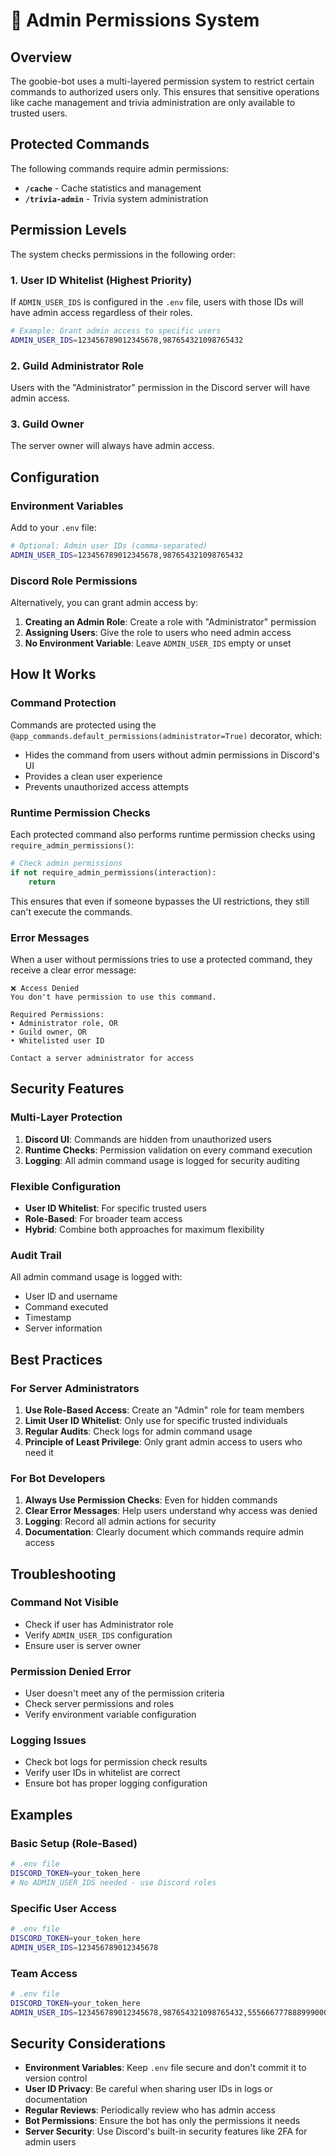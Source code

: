 # 🔐 Admin Permissions System

## Overview

The goobie-bot uses a multi-layered permission system to restrict certain commands to authorized users only. This ensures that sensitive operations like cache management and trivia administration are only available to trusted users.

## Protected Commands

The following commands require admin permissions:

- **`/cache`** - Cache statistics and management
- **`/trivia-admin`** - Trivia system administration

## Permission Levels

The system checks permissions in the following order:

### 1. User ID Whitelist (Highest Priority)

If `ADMIN_USER_IDS` is configured in the `.env` file, users with those IDs will have admin access regardless of their roles.

```bash
# Example: Grant admin access to specific users
ADMIN_USER_IDS=123456789012345678,987654321098765432
```

### 2. Guild Administrator Role

Users with the "Administrator" permission in the Discord server will have admin access.

### 3. Guild Owner

The server owner will always have admin access.

## Configuration

### Environment Variables

Add to your `.env` file:

```bash
# Optional: Admin user IDs (comma-separated)
ADMIN_USER_IDS=123456789012345678,987654321098765432
```

### Discord Role Permissions

Alternatively, you can grant admin access by:

1. **Creating an Admin Role**: Create a role with "Administrator" permission
2. **Assigning Users**: Give the role to users who need admin access
3. **No Environment Variable**: Leave `ADMIN_USER_IDS` empty or unset

## How It Works

### Command Protection

Commands are protected using the `@app_commands.default_permissions(administrator=True)` decorator, which:

- Hides the command from users without admin permissions in Discord's UI
- Provides a clean user experience
- Prevents unauthorized access attempts

### Runtime Permission Checks

Each protected command also performs runtime permission checks using `require_admin_permissions()`:

```python
# Check admin permissions
if not require_admin_permissions(interaction):
    return
```

This ensures that even if someone bypasses the UI restrictions, they still can't execute the commands.

### Error Messages

When a user without permissions tries to use a protected command, they receive a clear error message:

```
❌ Access Denied
You don't have permission to use this command.

Required Permissions:
• Administrator role, OR
• Guild owner, OR
• Whitelisted user ID

Contact a server administrator for access
```

## Security Features

### Multi-Layer Protection

1. **Discord UI**: Commands are hidden from unauthorized users
2. **Runtime Checks**: Permission validation on every command execution
3. **Logging**: All admin command usage is logged for security auditing

### Flexible Configuration

- **User ID Whitelist**: For specific trusted users
- **Role-Based**: For broader team access
- **Hybrid**: Combine both approaches for maximum flexibility

### Audit Trail

All admin command usage is logged with:

- User ID and username
- Command executed
- Timestamp
- Server information

## Best Practices

### For Server Administrators

1. **Use Role-Based Access**: Create an "Admin" role for team members
2. **Limit User ID Whitelist**: Only use for specific trusted individuals
3. **Regular Audits**: Check logs for admin command usage
4. **Principle of Least Privilege**: Only grant admin access to users who need it

### For Bot Developers

1. **Always Use Permission Checks**: Even for hidden commands
2. **Clear Error Messages**: Help users understand why access was denied
3. **Logging**: Record all admin actions for security
4. **Documentation**: Clearly document which commands require admin access

## Troubleshooting

### Command Not Visible

- Check if user has Administrator role
- Verify `ADMIN_USER_IDS` configuration
- Ensure user is server owner

### Permission Denied Error

- User doesn't meet any of the permission criteria
- Check server permissions and roles
- Verify environment variable configuration

### Logging Issues

- Check bot logs for permission check results
- Verify user IDs in whitelist are correct
- Ensure bot has proper logging configuration

## Examples

### Basic Setup (Role-Based)

```bash
# .env file
DISCORD_TOKEN=your_token_here
# No ADMIN_USER_IDS needed - use Discord roles
```

### Specific User Access

```bash
# .env file
DISCORD_TOKEN=your_token_here
ADMIN_USER_IDS=123456789012345678
```

### Team Access

```bash
# .env file
DISCORD_TOKEN=your_token_here
ADMIN_USER_IDS=123456789012345678,987654321098765432,555666777888999000
```

## Security Considerations

- **Environment Variables**: Keep `.env` file secure and don't commit it to version control
- **User ID Privacy**: Be careful when sharing user IDs in logs or documentation
- **Regular Reviews**: Periodically review who has admin access
- **Bot Permissions**: Ensure the bot has only the permissions it needs
- **Server Security**: Use Discord's built-in security features like 2FA for admin users
